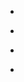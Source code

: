 
- [](/2021/03/096b7c67797c165b01283d0c7cd6c016/)

- [](/2021/03/951fcfe07a7cbb8d04ee6dd219c181fb/)

- [](/2021/03/2b14f8356f57460da0a4790b27b44b8a/)

- [](/2021/02/512f30a007215436724cc156c524ff00/)
